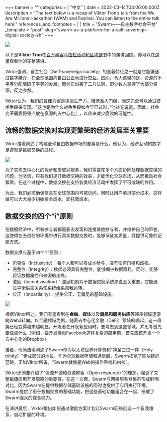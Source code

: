 +++
banner = ""
categories = [ "中文" ]
date = 2022-03-14T04:00:00.000Z
description = "The text below is a recap of Viktor Tron’s talk from the We Are Millions Hackathon (WAM) and Festival. You can listen to the entire talk here."
references_and_footnotes = [ ]
title = "Swarm——自主数字社会平台"
_template = "post"
slug="swarm-as-a-platform-for-a-self-sovereign-digital-society-zh"
+++

![](/uploads/hive1.png)

以下是**Viktor Tron**在[百万黑客马拉松活动和区块链节](https://www.wearemillions.online/)中的演讲回顾。你可以在[这里](https://youtu.be/ar_2SllaO_0?t=171)观看他的完整演讲。

Viktor强调，自主社会（Self-sovereign society）的显著特征之一就是它能够通过数字媒介，在全球范围内自由公正地进行交互。然而，令人遗憾的是，资源的不平等分配阻碍了平等的发展，因为它沿袭了二八法则，即少数人掌握了大部分资源，反之亦然。

Viktor认为，我们的最佳方案是提高生产力，降低准入门槛，而这完全可以通过技术手段来实现。“这也是为什么战争手段如今早已过时，”他补充说道。因此，社会变革需要将重点放在资源的去中心化上，以此来减少腐败的可能性。

## 流畅的数据交换对实现更繁荣的经济发展至关重要

Viktor接着阐述了构建全球自由数据市场的要素是什么。他认为，经济互动的数字足迹就是数据交换的过程。

![](/uploads/hive1.png)

为了实现去中心化的优步和爱彼迎服务，我们需要在多个方面协同处理数据交换的问题。他坚信，只有我们提升数据交换的效率，才能优化全球市场，从而推动社会繁荣。在这个过程中，数据交换在支持各类经济活动中发挥了不可或缺的作用。

为此，我们必须确保信息在全球范围内可被访问，同时让用户承担部分成本，这样做可以大大减少初始资金成本，即托管成本。

## 数据交换的四个“i”原则

在数据经济中，所有参与者都需要去发现和连接其他参与者，并维护自己的声誉。这使得在去信任的环境中进行真实数据交换时，能够保证其质量，并提供可靠的记账方式。

数据交换应基于四个“i”原则：

- 包容性（Inclusivity）：每个人都可以零成本参与，没有任何门槛和歧视。
- 完整性（Integrity）：数据必须具有完整性。能够保护数据隐私，同时，能够验证数据属性和来源的出处。
- 激励（Incentivisation）：激励机制对于数据交换系统来说至关重要，它能通过平衡供需关系使系统维系自我运转。
- 公正（Impartiality）：提供公正、无偏见的基础设施。

![](/uploads/vik2.png)

根据Viktor所述，我们有望看到在**金融**、**媒体**以及**商品和服务供应**等诸多领域逐渐向Web3转向。以金融领域为例，随着去中心化金融（DeFi）领域的崛起，这一趋势已经变得越来越明显。开发者在开发新应用时，要考虑到这些领域，并思考首先要做些什么（例如，要开发类似Facebook这样复杂的应用前，首先应该开发一个去中心化的Dropbox）。

接着，他简洁地阐述了Swarm作为以太坊世界计算机和"神圣三位一体（Holy trinity）"组成部分的地位。作为全球数据存储和通信层，Swarm拓宽了区块链的范畴。正如Viktor所说，"Swarm就像是Web的操作系统和内核"。

Viktor还简要介绍了“资源开源和资源整合（Open resource）”的理念，强调了完整敏捷应用开发周期的重要性。在这一方面，Swarm与网络服务器集群形成鲜明对比，因为Swarm在提供数据存储基础设施的同时也提供了应用执行环境。Swarm提供了用于数据交换的基础功能，把这些基础功能组合在一起，形成了Swarm强大的综合能力。

在演讲最后，Viktor指出如何通过激励方案计划让Swarm网络创造一个自我维系、自动扩展的环境。